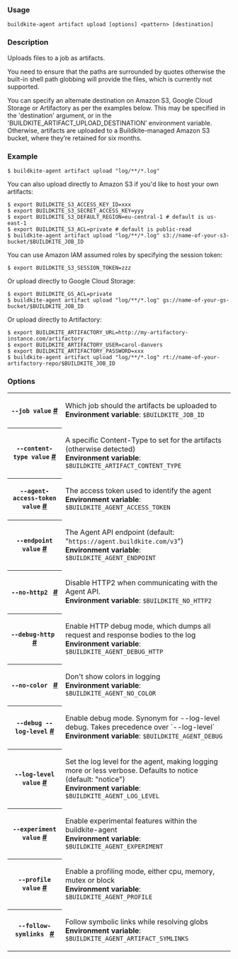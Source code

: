 <!--
  _____   ____    _   _  ____ _______   ______ _____ _____ _______ 
 |  __ \ / __ \  | \ | |/ __ \__   __| |  ____|  __ \_   _|__   __|
 | |  | | |  | | |  \| | |  | | | |    | |__  | |  | || |    | |   
 | |  | | |  | | | . ` | |  | | | |    |  __| | |  | || |    | |   
 | |__| | |__| | | |\  | |__| | | |    | |____| |__| || |_   | |   
 |_____/ \____/  |_| \_|\____/  |_|    |______|_____/_____|  |_|   

This file is auto-generated by script/update-agent-help.sh, please update the
agent CLI help in https://github.com/buildkite/agent and run the generation
script.

-->

### Usage

`buildkite-agent artifact upload [options] <pattern> [destination]`

### Description

Uploads files to a job as artifacts.

You need to ensure that the paths are surrounded by quotes otherwise the
built-in shell path globbing will provide the files, which is currently not
supported.

You can specify an alternate destination on Amazon S3, Google Cloud Storage
or Artifactory as per the examples below. This may be specified in the
&#39;destination&#39; argument, or in the &#39;BUILDKITE_ARTIFACT_UPLOAD_DESTINATION&#39;
environment variable.  Otherwise, artifacts are uploaded to a
Buildkite-managed Amazon S3 bucket, where they’re retained for six months.

### Example

    $ buildkite-agent artifact upload "log/**/*.log"

You can also upload directly to Amazon S3 if you&#39;d like to host your own artifacts:

    $ export BUILDKITE_S3_ACCESS_KEY_ID=xxx
    $ export BUILDKITE_S3_SECRET_ACCESS_KEY=yyy
    $ export BUILDKITE_S3_DEFAULT_REGION=eu-central-1 # default is us-east-1
    $ export BUILDKITE_S3_ACL=private # default is public-read
    $ buildkite-agent artifact upload "log/**/*.log" s3://name-of-your-s3-bucket/$BUILDKITE_JOB_ID

You can use Amazon IAM assumed roles by specifying the session token:

    $ export BUILDKITE_S3_SESSION_TOKEN=zzz

Or upload directly to Google Cloud Storage:

    $ export BUILDKITE_GS_ACL=private
    $ buildkite-agent artifact upload "log/**/*.log" gs://name-of-your-gs-bucket/$BUILDKITE_JOB_ID

Or upload directly to Artifactory:

    $ export BUILDKITE_ARTIFACTORY_URL=http://my-artifactory-instance.com/artifactory
    $ export BUILDKITE_ARTIFACTORY_USER=carol-danvers
    $ export BUILDKITE_ARTIFACTORY_PASSWORD=xxx
    $ buildkite-agent artifact upload "log/**/*.log" rt://name-of-your-artifactory-repo/$BUILDKITE_JOB_ID

### Options

<!-- vale off -->

<table class="Docs__attribute__table">
<tr id="job"><th><code>--job value</code> <a class="Docs__attribute__link" href="#job">#</a></th><td><p>Which job should the artifacts be uploaded to<br /><strong>Environment variable</strong>: <code>$BUILDKITE_JOB_ID</code></p></td></tr>
<tr id="content-type"><th><code>--content-type value</code> <a class="Docs__attribute__link" href="#content-type">#</a></th><td><p>A specific Content-Type to set for the artifacts (otherwise detected)<br /><strong>Environment variable</strong>: <code>$BUILDKITE_ARTIFACT_CONTENT_TYPE</code></p></td></tr>
<tr id="agent-access-token"><th><code>--agent-access-token value</code> <a class="Docs__attribute__link" href="#agent-access-token">#</a></th><td><p>The access token used to identify the agent<br /><strong>Environment variable</strong>: <code>$BUILDKITE_AGENT_ACCESS_TOKEN</code></p></td></tr>
<tr id="endpoint"><th><code>--endpoint value</code> <a class="Docs__attribute__link" href="#endpoint">#</a></th><td><p>The Agent API endpoint (default: "<code>https://agent.buildkite.com/v3</code>")<br /><strong>Environment variable</strong>: <code>$BUILDKITE_AGENT_ENDPOINT</code></p></td></tr>
<tr id="no-http2"><th><code>--no-http2 </code> <a class="Docs__attribute__link" href="#no-http2">#</a></th><td><p>Disable HTTP2 when communicating with the Agent API.<br /><strong>Environment variable</strong>: <code>$BUILDKITE_NO_HTTP2</code></p></td></tr>
<tr id="debug-http"><th><code>--debug-http </code> <a class="Docs__attribute__link" href="#debug-http">#</a></th><td><p>Enable HTTP debug mode, which dumps all request and response bodies to the log<br /><strong>Environment variable</strong>: <code>$BUILDKITE_AGENT_DEBUG_HTTP</code></p></td></tr>
<tr id="no-color"><th><code>--no-color </code> <a class="Docs__attribute__link" href="#no-color">#</a></th><td><p>Don't show colors in logging<br /><strong>Environment variable</strong>: <code>$BUILDKITE_AGENT_NO_COLOR</code></p></td></tr>
<tr id="debug"><th><code>--debug --log-level</code> <a class="Docs__attribute__link" href="#debug">#</a></th><td><p>Enable debug mode. Synonym for --log-level debug. Takes precedence over `--log-level`<br /><strong>Environment variable</strong>: <code>$BUILDKITE_AGENT_DEBUG</code></p></td></tr>
<tr id="log-level"><th><code>--log-level value</code> <a class="Docs__attribute__link" href="#log-level">#</a></th><td><p>Set the log level for the agent, making logging more or less verbose. Defaults to notice (default: "notice")<br /><strong>Environment variable</strong>: <code>$BUILDKITE_AGENT_LOG_LEVEL</code></p></td></tr>
<tr id="experiment"><th><code>--experiment value</code> <a class="Docs__attribute__link" href="#experiment">#</a></th><td><p>Enable experimental features within the buildkite-agent<br /><strong>Environment variable</strong>: <code>$BUILDKITE_AGENT_EXPERIMENT</code></p></td></tr>
<tr id="profile"><th><code>--profile value</code> <a class="Docs__attribute__link" href="#profile">#</a></th><td><p>Enable a profiling mode, either cpu, memory, mutex or block<br /><strong>Environment variable</strong>: <code>$BUILDKITE_AGENT_PROFILE</code></p></td></tr>
<tr id="follow-symlinks"><th><code>--follow-symlinks </code> <a class="Docs__attribute__link" href="#follow-symlinks">#</a></th><td><p>Follow symbolic links while resolving globs<br /><strong>Environment variable</strong>: <code>$BUILDKITE_AGENT_ARTIFACT_SYMLINKS</code></p></td></tr>
</table>

<!-- vale on -->
